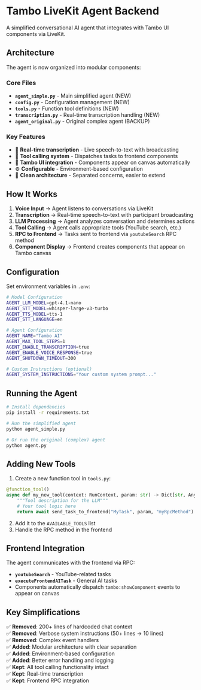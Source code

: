 # Tambo LiveKit Agent Backend

A simplified conversational AI agent that integrates with Tambo UI components via LiveKit.

## Architecture

The agent is now organized into modular components:

### Core Files

- **`agent_simple.py`** - Main simplified agent (NEW)
- **`config.py`** - Configuration management (NEW)
- **`tools.py`** - Function tool definitions (NEW)
- **`transcription.py`** - Real-time transcription handling (NEW)
- **`agent_original.py`** - Original complex agent (BACKUP)

### Key Features

- 🎤 **Real-time transcription** - Live speech-to-text with broadcasting
- 🔧 **Tool calling system** - Dispatches tasks to frontend components
- 🎨 **Tambo UI integration** - Components appear on canvas automatically
- ⚙️ **Configurable** - Environment-based configuration
- 📝 **Clean architecture** - Separated concerns, easier to extend

## How It Works

1. **Voice Input** → Agent listens to conversations via LiveKit
2. **Transcription** → Real-time speech-to-text with participant broadcasting  
3. **LLM Processing** → Agent analyzes conversation and determines actions
4. **Tool Calling** → Agent calls appropriate tools (YouTube search, etc.)
5. **RPC to Frontend** → Tasks sent to frontend via `youtubeSearch` RPC method
6. **Component Display** → Frontend creates components that appear on Tambo canvas

## Configuration

Set environment variables in `.env`:

```bash
# Model Configuration
AGENT_LLM_MODEL=gpt-4.1-nano
AGENT_STT_MODEL=whisper-large-v3-turbo
AGENT_TTS_MODEL=tts-1
AGENT_STT_LANGUAGE=en

# Agent Configuration  
AGENT_NAME="Tambo AI"
AGENT_MAX_TOOL_STEPS=1
AGENT_ENABLE_TRANSCRIPTION=true
AGENT_ENABLE_VOICE_RESPONSE=true
AGENT_SHUTDOWN_TIMEOUT=300

# Custom Instructions (optional)
AGENT_SYSTEM_INSTRUCTIONS="Your custom system prompt..."
```

## Running the Agent

```bash
# Install dependencies
pip install -r requirements.txt

# Run the simplified agent
python agent_simple.py

# Or run the original (complex) agent
python agent.py
```

## Adding New Tools

1. Create a new function tool in `tools.py`:

```python
@function_tool()
async def my_new_tool(context: RunContext, param: str) -> Dict[str, Any]:
    """Tool description for the LLM"""
    # Your tool logic here
    return await send_task_to_frontend("MyTask", param, "myRpcMethod")
```

2. Add it to the `AVAILABLE_TOOLS` list
3. Handle the RPC method in the frontend

## Frontend Integration

The agent communicates with the frontend via RPC:

- **`youtubeSearch`** - YouTube-related tasks
- **`executeFrontendAITask`** - General AI tasks
- Components automatically dispatch `tambo:showComponent` events to appear on canvas

## Key Simplifications

✅ **Removed**: 200+ lines of hardcoded chat context  
✅ **Removed**: Verbose system instructions (50+ lines → 10 lines)  
✅ **Removed**: Complex event handlers  
✅ **Added**: Modular architecture with clear separation  
✅ **Added**: Environment-based configuration  
✅ **Added**: Better error handling and logging  
✅ **Kept**: All tool calling functionality intact  
✅ **Kept**: Real-time transcription  
✅ **Kept**: Frontend RPC integration 